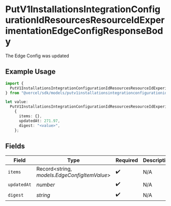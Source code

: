 # PutV1InstallationsIntegrationConfigurationIdResourcesResourceIdExperimentationEdgeConfigResponseBody

The Edge Config was updated

## Example Usage

```typescript
import {
  PutV1InstallationsIntegrationConfigurationIdResourcesResourceIdExperimentationEdgeConfigResponseBody,
} from "@vercel/sdk/models/putv1installationsintegrationconfigurationidresourcesresourceidexperimentationedgeconfigop.js";

let value:
  PutV1InstallationsIntegrationConfigurationIdResourcesResourceIdExperimentationEdgeConfigResponseBody =
    {
      items: {},
      updatedAt: 271.97,
      digest: "<value>",
    };
```

## Fields

| Field                                        | Type                                         | Required                                     | Description                                  |
| -------------------------------------------- | -------------------------------------------- | -------------------------------------------- | -------------------------------------------- |
| `items`                                      | Record<string, *models.EdgeConfigItemValue*> | :heavy_check_mark:                           | N/A                                          |
| `updatedAt`                                  | *number*                                     | :heavy_check_mark:                           | N/A                                          |
| `digest`                                     | *string*                                     | :heavy_check_mark:                           | N/A                                          |